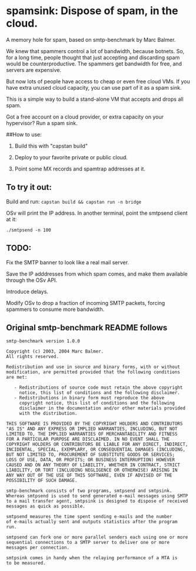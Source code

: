 # spamsink: Dispose of spam, in the cloud.

A memory hole for spam, based on smtp-benchmark by Marc Balmer.

We knew that spammers control a lot of bandwidth, because botnets.  So, for a long time, people thought that just accepting and discarding spam would be counterproductive. The spammers get bandwidth for free, and servers are expensive. 

But now lots of people have access to cheap or even free cloud VMs.  If you have extra unused cloud capacity, you can use part of it as a spam sink.

This is a simple way to build a stand-alone VM that accepts and drops all spam.

Got a free account on a cloud provider, or extra capacity on your hypervisor?   Run a spam sink.


##How to use:

1. Build this with "capstan build"

2. Deploy to your favorite private or public cloud.

3. Point some MX records and spamtrap addresses at it.


## To try it out:

Build and run: `capstan build && capstan run -n bridge`

OSv will print the IP address.  In another terminal, point the smtpsend client at it:

`./smtpsend -n 100`



## TODO: 

Fix the SMTP banner to look like a real mail server.

Save the IP adddresses from which spam comes, and make them available through the OSv API.

Introduce delays.

Modify OSv to drop a fraction of incoming SMTP packets, forcing spammers to consume more bandwidth.


## Original smtp-benchmark README follows
```
smtp-benchmark version 1.0.0

Copyright (c) 2003, 2004 Marc Balmer.
All rights reserved.

Redistribution and use in source and binary forms, with or without
modification, are permitted provided that the following conditions
are met:

   - Redistributions of source code must retain the above copyright
     notice, this list of conditions and the following disclaimer.
   - Redistributions in binary form must reproduce the above
     copyright notice, this list of conditions and the following
     disclaimer in the documentation and/or other materials provided
     with the distribution.

THIS SOFTWARE IS PROVIDED BY THE COPYRIGHT HOLDERS AND CONTRIBUTORS
"AS IS" AND ANY EXPRESS OR IMPLIED WARRANTIES, INCLUDING, BUT NOT
LIMITED TO, THE IMPLIED WARRANTIES OF MERCHANTABILITY AND FITNESS
FOR A PARTICULAR PURPOSE ARE DISCLAIMED. IN NO EVENT SHALL THE
COPYRIGHT HOLDERS OR CONTRIBUTORS BE LIABLE FOR ANY DIRECT, INDIRECT,
INCIDENTAL, SPECIAL, EXEMPLARY, OR CONSEQUENTIAL DAMAGES (INCLUDING,
BUT NOT LIMITED TO, PROCUREMENT OF SUBSTITUTE GOODS OR SERVICES;
LOSS OF USE, DATA, OR PROFITS; OR BUSINESS INTERRUPTION) HOWEVER
CAUSED AND ON ANY THEORY OF LIABILITY, WHETHER IN CONTRACT, STRICT
LIABILITY, OR TORT (INCLUDING NEGLIGENCE OR OTHERWISE) ARISING IN
ANY WAY OUT OF THE USE OF THIS SOFTWARE, EVEN IF ADVISED OF THE
POSSIBILITY OF SUCH DAMAGE.

smtp-benchmark consists of two programs, smtpsend and smtpsink.
Whereas smtpsend is used to send generated e-mail messages using SMTP
to a mail transfer agent, smtpsink is designed to dispose of received
messages as quick as possible.

smtpsend measures the time spent sending e-mails and the number
of e-mails actually sent and outputs statistics after the program
run.

smtpsend can fork one or more parallel senders each using one or more
sequential connections to a SMTP server to deliver one or more
messages per connection.

smtpsink comes in handy when the relaying performance of a MTA is
to be measured.
```
